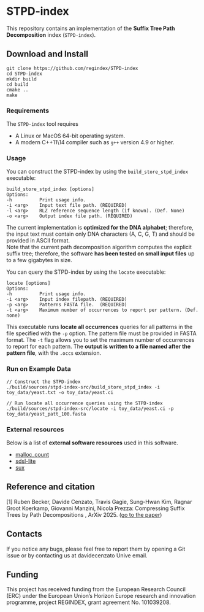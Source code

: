# STPD-index

This repository contains an implementation of the **Suffix Tree Path Decomposition** index (`STPD-index`).

## Download and Install

~~~~
git clone https://github.com/regindex/STPD-index
cd STPD-index
mkdir build
cd build
cmake ..
make
~~~~

### Requirements

The `STPD-index` tool requires
* A Linux or MacOS 64-bit operating system.
* A modern C++11\14 compiler such as `g++` version 4.9 or higher.

### Usage

You can construct the STPD-index by using the `build_store_stpd_index` executable:
```
build_store_stpd_index [options]
Options:
-h          Print usage info.
-i <arg>    Input text file path. (REQUIRED)
-l <arg>    RLZ reference sequence length (if known). (Def. None)
-o <arg>    Output index file path. (REQUIRED)
```
The current implementation is **optimized for the DNA alphabet**; therefore, the input text must contain only DNA characters (A, C, G, T) and should be provided in ASCII format. <br>
Note that the current path decomposition algorithm computes the explicit suffix tree; therefore, the software **has been tested on small input files** up to a few gigabytes in size.

You can query the STPD-index by using the `locate` executable:
```
locate [options]
Options:
-h          Print usage info.
-i <arg>    Input index filepath. (REQUIRED)
-p <arg>    Patterns FASTA file.  (REQUIRED)
-t <arg>    Maximum number of occurrences to report per pattern. (Def. none)
```
This executable runs **locate all occurrences** queries for all patterns in the file specified with the `-p` option. The pattern file must be provided in FASTA format. The `-t` flag allows you to set the maximum number of occurrences to report for each pattern.
The **output is written to a file named after the pattern file**, with the `.occs` extension.

### Run on Example Data

```console
// Construct the STPD-index
./build/sources/stpd-index-src/build_store_stpd_index -i toy_data/yeast.txt -o toy_data/yeast.ci

// Run locate all occurrence queries using the STPD-index
./build/sources/stpd-index-src/locate -i toy_data/yeast.ci -p toy_data/yeast_patt_100.fasta
```

### External resources

Below is a list of **external software resources** used in this software.

* [malloc_count](https://github.com/bingmann/malloc_count)
* [sdsl-lite](https://github.com/simongog/sdsl-lite)
* [sux](https://github.com/vigna/sux)

## Reference and citation 

[1] Ruben Becker, Davide Cenzato, Travis Gagie, Sung-Hwan Kim, Ragnar Groot Koerkamp, Giovanni Manzini, Nicola Prezza: Compressing Suffix Trees by Path Decompositions , ArXiv 2025. ([go to the paper](https://arxiv.org/abs/2506.14734))

## Contacts

If you notice any bugs, please feel free to report them by opening a Git issue or by contacting us at davidecenzato Unive email.

## Funding

This project has received funding from the European Research Council (ERC) under the European Union’s Horizon Europe research and innovation programme, project REGINDEX, grant agreement No. 101039208.